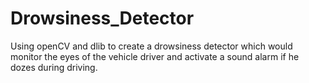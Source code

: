 # Drowsiness_Detector
Using openCV and dlib to create a drowsiness detector which would monitor the eyes of the vehicle driver and activate a sound alarm if he dozes during driving.
